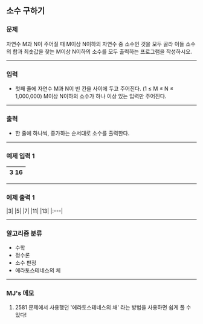 소수 구하기
-------------
### 문제

자연수 M과 N이 주어질 때 M이상 N이하의 자연수 중 소수인 것을 모두 골라 이들 소수의 합과 최솟값을 찾는 M이상 N이하의 소수를 모두 출력하는 프로그램을 작성하시오.

- - -

### 입력
* 첫째 줄에 자연수 M과 N이 빈 칸을 사이에 두고 주어진다. (1 ≤ M ≤ N ≤ 1,000,000) M이상 N이하의 소수가 하나 이상 있는 입력만 주어진다.

- - -

### 출력
* 한 줄에 하나씩, 증가하는 순서대로 소수를 출력한다.

- - -

### 예제 입력 1
|3 16|
|:---|

- - -

### 예제 출력 1
|3|
|5|
|7|
|11|
|13|
|:---|

- - -

### 알고리즘 분류
* 수학
* 정수론
* 소수 판정
* 에라토스테네스의 체

- - -

### MJ's 메모
1. 	2581 문제에서 사용했던 '에라토스테네스의 채' 라는 방법을 사용하면 쉽게 풀 수 있다!